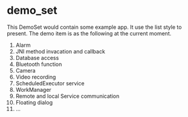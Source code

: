 # demo_set
This DemoSet would contain some example app. It use the list style to present. 
The demo item is as the following at the current moment.
1. Alarm
2. JNI method invacation and callback
3. Database access
4. Bluetooth function
5. Camera
6. Video recording
7. ScheduledExecutor service
8. WorkManager
9. Remote and local Service communication
10. Floating dialog
11. ...
